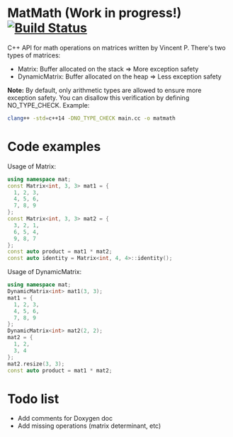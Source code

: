 # MatMath (Work in progress!) [![Build Status](https://travis-ci.org/vpenando/MatMath.svg)](https://travis-ci.org/vpenando/MatMath)
C++ API for math operations on matrices written by Vincent P.
There's two types of matrices:
- Matrix: Buffer allocated on the stack => More exception safety
- DynamicMatrix: Buffer allocated on the heap => Less exception safety

**Note:** By default, only arithmetic types are allowed to ensure more exception safety. You can disallow this verification by defining NO_TYPE_CHECK. Example:
```sh
clang++ -std=c++14 -DNO_TYPE_CHECK main.cc -o matmath
```

# Code examples
Usage of Matrix:
```cpp
using namespace mat;
const Matrix<int, 3, 3> mat1 = {
  1, 2, 3,
  4, 5, 6,
  7, 8, 9
};
const Matrix<int, 3, 3> mat2 = {
  3, 2, 1,
  6, 5, 4,
  9, 8, 7
};
const auto product = mat1 * mat2;
const auto identity = Matrix<int, 4, 4>::identity();
```

Usage of DynamicMatrix:
```cpp
using namespace mat;
DynamicMatrix<int> mat1(3, 3);
mat1 = {
  1, 2, 3,
  4, 5, 6,
  7, 8, 9
};
DynamicMatrix<int> mat2(2, 2);
mat2 = {
  1, 2,
  3, 4
};
mat2.resize(3, 3);
const auto product = mat1 * mat2;
```

# Todo list
- Add comments for Doxygen doc
- Add missing operations (matrix determinant, etc)
